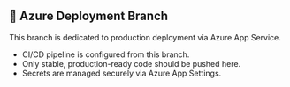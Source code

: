 ## 🚀 Azure Deployment Branch

This branch is dedicated to production deployment via Azure App Service.

- CI/CD pipeline is configured from this branch.
- Only stable, production-ready code should be pushed here.
- Secrets are managed securely via Azure App Settings.